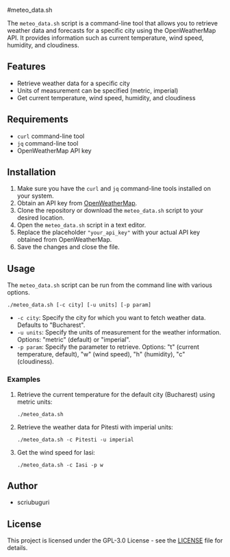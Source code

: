 #meteo_data.sh

The `meteo_data.sh` script is a command-line tool that allows you to retrieve weather data and forecasts for a specific city using the OpenWeatherMap API. It provides information such as current temperature, wind speed, humidity, and cloudiness.

## Features

- Retrieve weather data for a specific city
- Units of measurement can be specified (metric, imperial)
- Get current temperature, wind speed, humidity, and cloudiness

## Requirements

- `curl` command-line tool
- `jq` command-line tool
- OpenWeatherMap API key

## Installation

1. Make sure you have the `curl` and `jq` command-line tools installed on your system.
2. Obtain an API key from [OpenWeatherMap](https://openweathermap.org/).
3. Clone the repository or download the `meteo_data.sh` script to your desired location.
4. Open the `meteo_data.sh` script in a text editor.
5. Replace the placeholder `"your_api_key"` with your actual API key obtained from OpenWeatherMap.
6. Save the changes and close the file.

## Usage

The `meteo_data.sh` script can be run from the command line with various options.

```
./meteo_data.sh [-c city] [-u units] [-p param]
```

- `-c city`: Specify the city for which you want to fetch weather data. Defaults to "Bucharest".
- `-u units`: Specify the units of measurement for the weather information. Options: "metric" (default) or "imperial".
- `-p param`: Specify the parameter to retrieve. Options: "t" (current temperature, default), "w" (wind speed), "h" (humidity), "c" (cloudiness).

### Examples

1. Retrieve the current temperature for the default city (Bucharest) using metric units:
   ```
   ./meteo_data.sh
   ```

2. Retrieve the weather data for Pitesti with imperial units:
   ```
   ./meteo_data.sh -c Pitesti -u imperial
   ```

3. Get the wind speed for Iasi:
   ```
   ./meteo_data.sh -c Iasi -p w
   ```

## Author

- scriubuguri

## License

This project is licensed under the GPL-3.0 License - see the [LICENSE](LICENSE) file for details.
